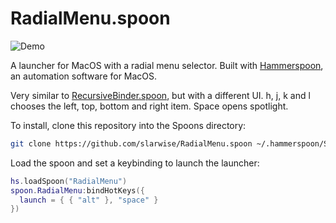 # RadialMenu.spoon

![Demo](https://user-images.githubusercontent.com/25964718/264169405-0c6acc0d-1947-4f49-b8db-3ce5db538666.png)

A launcher for MacOS with a radial menu selector. Built with
[Hammerspoon](https://github.com/Hammerspoon/hammerspoon), an automation
software for MacOS.

Very similar to
[RecursiveBinder.spoon](https://www.hammerspoon.org/Spoons/RecursiveBinder.html),
but with a different UI. h, j, k and l chooses the left, top, bottom and right
item. Space opens spotlight.

To install, clone this repository into the Spoons directory:

```sh
git clone https://github.com/slarwise/RadialMenu.spoon ~/.hammerspoon/Spoons/
```

Load the spoon and set a keybinding to launch the launcher:

```lua
hs.loadSpoon("RadialMenu")
spoon.RadialMenu:bindHotKeys({
  launch = { { "alt" }, "space" }
})
```
